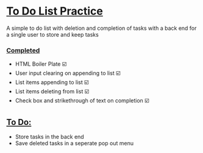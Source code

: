 <h1> <ins> To Do List Practice </ins> </h1>

<p> A simple to do list with deletion and completion of tasks with a back end for a single user to store and keep tasks </p>

<h3> <ins>  Completed  </ins> </h3>
<ul>
  <li> HTML Boiler Plate ☑️ </li>
  <li> User input clearing on appending to list ☑️ </li>
  <li> List items appending to list ☑️</li>
  <li> List items deleting from list ☑️</li>
  <li> Check box and strikethrough of text on completion ☑️</li> 
</ul>

<h2> <ins> To Do: </ins> </h2>
<ul> 
<li> Store tasks in the back end</li>
<li> Save deleted tasks in a seperate pop out menu </li>
</ul>
